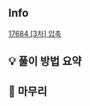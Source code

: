 ## Info
[17684 [3차] 압축](https://school.programmers.co.kr/learn/courses/30/lessons/17684)

## 💡 풀이 방법 요약


## 🙂 마무리

